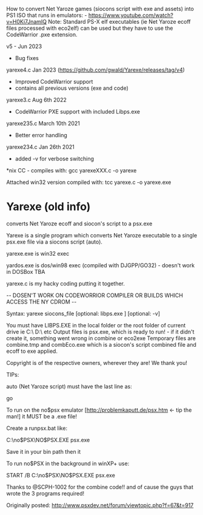 
How to convert Net Yaroze games (siocons script with exe and assets) into PS1 ISO that runs in emulators: - https://www.youtube.com/watch?v=H0Ki7JnamIQ
Note: Standard PS-X elf executables (ie Net Yaroze ecoff files processed with eco2elf) can be used but they have to use the CodeWarrior .pxe extension.


v5 - Jun 2023 
- Bug fixes

yarexe4.c Jan 2023 (https://github.com/gwald/Yarexe/releases/tag/v4)
- Improved CodeWarrior support
- contains all previous versions (exe and code)

yarexe3.c Aug 6th 2022
- CodeWarrior PXE support with included Libps.exe


yarexe235.c March 10th 2021
- Better error handling

yarexe234.c  Jan 26th 2021 
- added -v for verbose switching

*nix CC - compiles with: 
gcc yarexeXXX.c -o yarexe

Attached win32 version compiled with:
tcc yarexe.c -o yarexe.exe


# Yarexe (old info)
converts Net Yaroze ecoff and siocon's script to a psx.exe

Yarexe is a single program which converts Net Yaroze executable to a single psx.exe file via a siocons script (auto).

yarexe.exe is win32 exec

yardos.exe is dos/win98 exec (compiled with DJGPP/GO32) - doesn't work in DOSBox TBA

yarexe.c is my hacky coding putting it together.

-- DOSEN'T WORK ON CODEWORRIOR COMPILER OR BUILDS WHICH ACCESS THE NY CDROM --

Syntax: yarexe siocons_file [optional: libps.exe ] [optional: -v]
  
You must have LIBPS.EXE in the local folder or the root folder of current drive ie C:\ D:\ etc
Output files is psx.exe, which is ready to run! - if it didn't create it, something went wrong in combine or eco2exe
Temporary files are combine.tmp and combEco.exe which is a siocon's script combined file and ecoff to exe applied.

Copyright is of the respective owners, wherever they are! We thank you!


TIPs:

auto (Net Yaroze script) must have the last line as:

go

To run on the no$psx emulator [http://problemkaputt.de/psx.htm <- tip the man!] it MUST be a .exe file!

Create a runpsx.bat like:

C:\no$PSX\NO$PSX.EXE psx.exe

Save it in your bin path then it

To run no$PSX in the background in winXP+ use:

START /B C:\no$PSX\NO$PSX.EXE psx.exe


Thanks to @SCPH-1002 for the combine code!! and of cause the guys that wrote the 3 programs required! 

Originally posted: http://www.psxdev.net/forum/viewtopic.php?f=67&t=917
